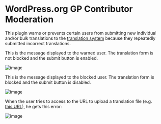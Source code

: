 # WordPress.org GP Contributor Moderation

This plugin warns or prevents certain users from submitting new individual and/or bulk translations to the [translation system](https://translate.wordpress.org/) because they repeatedly submitted incorrect translations.

This is the message displayed to the warned user. The translation form is not blocked and the submit button is enabled.

![image](https://github.com/user-attachments/assets/e87dede1-8de1-41a9-b4e5-f7def164f524)

This is the message displayed to the blocked user. The translation form is blocked and the submit button is disabled.

![image](https://github.com/user-attachments/assets/e6667fd0-1bf2-4e4b-b8e4-2b8b389ca2a1)

When the user tries to access to the URL to upload a translation file (e.g. [this URL](https://translate.wordpress.org/projects/wp-plugins/custom-registration-form-builder-with-submission-manager/stable/gl/default/import-translations/)), he gets this error:

![image](https://github.com/user-attachments/assets/505ebf3a-5907-4fb0-8046-fcc7fa07142c)
